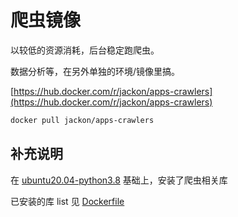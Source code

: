 # 爬虫镜像

以较低的资源消耗，后台稳定跑爬虫。

数据分析等，在另外单独的环境/镜像里搞。

[https://hub.docker.com/r/jackon/apps-crawlers](https://hub.docker.com/r/jackon/apps-crawlers)


```bash
docker pull jackon/apps-crawlers
```

## 补充说明

在 [ubuntu20.04-python3.8](../ubuntu20.04-python3.8/) 基础上，安装了爬虫相关库

已安装的库 list 见 [Dockerfile](./Dockerfile)
